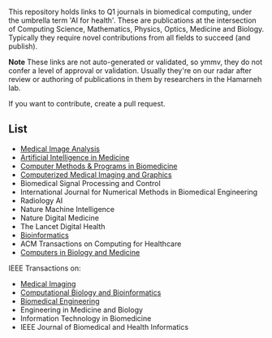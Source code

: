 This repository holds links to Q1 journals in biomedical computing, under the umbrella term 'AI for health'. 
These are publications at the intersection of Computing Science, Mathematics, Physics, Optics, Medicine and Biology. 
Typically they require novel contributions from all fields to succeed (and publish).

**Note**
These links are not auto-generated or validated, so ymmv, they do not confer a level of approval or validation. 
Usually they're on our radar after review or authoring of publications in them by researchers in the Hamarneh lab.

If you want to contribute, create a pull request.

## List

- [Medical Image Analysis](https://www.sciencedirect.com/journal/medical-image-analysis)
- [Artificial Intelligence in Medicine](https://www.sciencedirect.com/journal/artificial-intelligence-in-medicine)
- [Computer Methods & Programs in Biomedicine](https://www.sciencedirect.com/journal/computer-methods-and-programs-in-biomedicine)
- [Computerized Medical Imaging and Graphics](https://www.sciencedirect.com/journal/computerized-medical-imaging-and-graphics)
- Biomedical Signal Processing and Control
- International Journal for Numerical Methods in Biomedical Engineering
- Radiology AI
- Nature Machine Intelligence
- Nature Digital Medicine
- The Lancet Digital Health 
- [Bioinformatics](https://academic.oup.com/bioinformatics)
- ACM Transactions on Computing for Healthcare
- [Computers in Biology and Medicine](https://www.sciencedirect.com/journal/computers-in-biology-and-medicine)

IEEE Transactions on:
- [Medical Imaging](https://ieeexplore.ieee.org/xpl/RecentIssue.jsp?punumber=42)
- [Computational Biology and Bioinformatics](https://ieeexplore.ieee.org/xpl/RecentIssue.jsp?punumber=8857)
- [Biomedical Engineering](https://ieeexplore.ieee.org/xpl/RecentIssue.jsp?punumber=10)
- Engineering in Medicine and Biology
- Information Technology in Biomedicine
- IEEE Journal of Biomedical and Health Informatics
